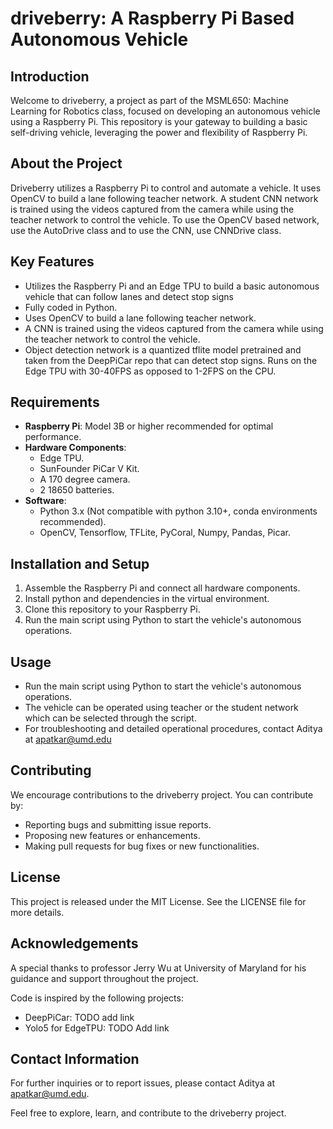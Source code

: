 # driveberry: A Raspberry Pi Based Autonomous Vehicle

## Introduction

Welcome to driveberry, a project as part of the MSML650: Machine Learning for Robotics class, focused on developing an autonomous vehicle using a Raspberry Pi. This repository is your gateway to building a basic self-driving vehicle, leveraging the power and flexibility of Raspberry Pi.

## About the Project

Driveberry utilizes a Raspberry Pi to control and automate a vehicle. It uses OpenCV to build a lane following teacher network. A student CNN network is trained using the videos captured from the camera while using the teacher network to control the vehicle. To use the OpenCV based network, use the AutoDrive class and to use the CNN, use CNNDrive class.

## Key Features

- Utilizes the Raspberry Pi and an Edge TPU to build a basic autonomous vehicle that can follow lanes and detect stop signs
- Fully coded in Python.
- Uses OpenCV to build a lane following teacher network.
- A CNN is trained using the videos captured from the camera while using the teacher network to control the vehicle.
- Object detection network is a quantized tflite model pretrained and taken from the DeepPiCar repo that can detect stop signs. Runs on the Edge TPU with 30-40FPS as opposed to 1-2FPS on the CPU.

## Requirements

- **Raspberry Pi**: Model 3B or higher recommended for optimal performance.
- **Hardware Components**:
  - Edge TPU.
  - SunFounder PiCar V Kit.
  - A 170 degree camera.
  - 2 18650 batteries.
- **Software**:
  - Python 3.x (Not compatible with python 3.10+, conda environments recommended).
  - OpenCV, Tensorflow, TFLite, PyCoral, Numpy, Pandas, Picar.

## Installation and Setup

1. Assemble the Raspberry Pi and connect all hardware components.
2. Install python and dependencies in the virtual environment.
3. Clone this repository to your Raspberry Pi.
4. Run the main script using Python to start the vehicle's autonomous operations.

## Usage

- Run the main script using Python to start the vehicle's autonomous operations.
- The vehicle can be operated using teacher or the student network which can be selected through the script.
- For troubleshooting and detailed operational procedures, contact Aditya at apatkar@umd.edu

## Contributing

We encourage contributions to the driveberry project. You can contribute by:

- Reporting bugs and submitting issue reports.
- Proposing new features or enhancements.
- Making pull requests for bug fixes or new functionalities.

## License

This project is released under the MIT License. See the LICENSE file for more details.

## Acknowledgements

A special thanks to professor Jerry Wu at University of Maryland for his guidance and support throughout the project.

Code is inspired by the following projects:

- DeepPiCar: TODO add link
- Yolo5 for EdgeTPU: TODO Add link

## Contact Information

For further inquiries or to report issues, please contact Aditya at apatkar@umd.edu.

Feel free to explore, learn, and contribute to the driveberry project.
